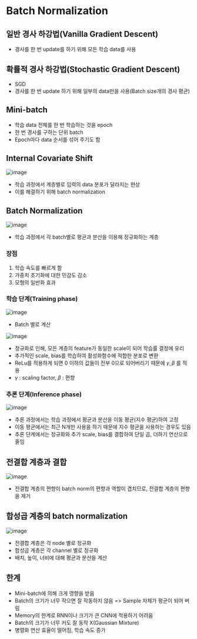 # Batch Normalization

## 일반 경사 하강법(Vanilla Gradient Descent)

- 경사를 한 번 update를 하기 위해 모든 학습 data를 사용

## 확률적 경사 하강법(Stochastic Gradient Descent)

- SGD
- 경사를 한 번 update 하기 위해 일부의 data만을 사용(Batch size개의 경사 평균)

## Mini-batch

- 학습 data 전체를 한 번 학습하는 것을 epoch
- 한 번 경사를 구하는 단위 batch
- Epoch마다 data 순서를 섞어 주기도 함

## Internal Covariate Shift

![image](https://user-images.githubusercontent.com/80622859/221401815-f96bc7ad-2a77-4897-9718-8b4216bc7f04.png)

- 학습 과정에서 계층별로 입력의 data 분포가 달라지는 현상 
- 이를 해결하기 위해 batch normalization

## Batch Normalization

![image](https://user-images.githubusercontent.com/80622859/221401911-70bbf451-7072-46ff-88e9-167eab46c435.png)

- 학습 과정에서 각 batch별로 평균과 분산을 이용해 정규화하는 계층

### 장점
1. 학습 속도를 빠르게 함
2. 가중치 초기화에 대한 민감도 감소
3. 모형의 일반화 효과

### 학습 단계(Training phase)

![image](https://user-images.githubusercontent.com/80622859/221401972-a9179d51-ffa2-4f8b-83a3-7c9efec4b14f.png)

- Batch 별로 계산

![image](https://user-images.githubusercontent.com/80622859/221402066-a5a66c49-096b-4b16-9e8d-f69f8339a767.png)

- 정규화로 인해, 모든 계층의 feature가 동일한 scale이 되어 학습률 결정에 유리
- 추가적인 scale, bias를 학습하여 활성화함수에 적합한 분포로 변환
- ReLu를 적용하게 되면 0 이하의 값들이 전부 0으로 되어버리기 때문에 $\gamma, \beta$ 를 적용
- $\gamma$ : scaling factor, $\beta$ : 편향

### 추론 단계(Inference phase)

![image](https://user-images.githubusercontent.com/80622859/221402104-6d19fb92-cea1-402c-97fc-daff5d7aff05.png)


- 추론 과정에서는 학습 과정에서 평균과 분산을 이동 평균(지수 평균)하여 고정
- 이동 평균에서는 최근 N개만 사용을 하기 때문에 지수 평균을 사용하는 경우도 있음 
- 추론 단계에서는 정규화와 추가 scale, bias를 결합하여 단일 곱, 더하기 연산으로 줄임

## 전결합 계층과 결합

![image](https://user-images.githubusercontent.com/80622859/229456127-d6a2ed2d-1c8f-40df-8891-b27f90d7c075.png)

- 전결합 계층의 편향이 batch norm의 편향과 역할이 겹치므로, 전결합 계층의 편향을 제거

## 합성곱 계층의 batch normalization

![image](https://user-images.githubusercontent.com/80622859/229456776-0b4178cf-616d-43db-a2db-1a3ed85edf70.png)

- 전결합 계층은 각 node 별로 정규화
- 합성곱 계층은 각 channel 별로 정규화
- 배치, 높이, 너비에 대해 평균과 분산을 계산

## 한계

- Mini-batch에 의해 크게 영향을 받음
- Batch의 크기가 너무 작으면 잘 작동하지 않음 => Sample 자체가 평균이 되어 버림
- Memory의 한계로 RNN이나 크기가 큰 CNN에 적용하기 어려움
- Batch의 크기가 너무 커도 잘 동작 X(Gaussian Mixture)
- 병렬화 연산 효율이 떨어짐, 학습 속도 증가



